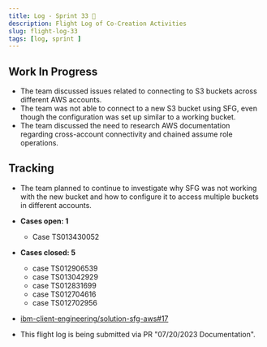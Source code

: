 ```yaml
---
title: Log - Sprint 33 🛫
description: Flight Log of Co-Creation Activities
slug: flight-log-33
tags: [log, sprint ]
---
```


## Work In Progress
- The team discussed issues related to connecting to S3 buckets across different AWS accounts.
- The team was not able to connect to a new S3 bucket using SFG, even though the configuration was set up similar to a working bucket.
- The team discussed the need to research AWS documentation regarding cross-account connectivity and chained assume role operations.
  
## Tracking
- The team planned to continue to investigate why SFG was not working with the new bucket and how to configure it to access multiple buckets in different accounts.
  
- **Cases open: 1**
  - Case TS013430052
- **Cases closed: 5**
  - case TS012906539
  - case TS013042929
  - case TS012831699
  - case TS012704616
  - case TS012702956  
- [ibm-client-engineering/solution-sfg-aws#17](https://zenhub.ibm.com/workspaces/st5-action-information-center-64343620d0cfd0000f03a114/issues/ibm-client-engineering/solution-sfg-aws/17)
- This flight log is being submitted via PR "07/20/2023 Documentation".